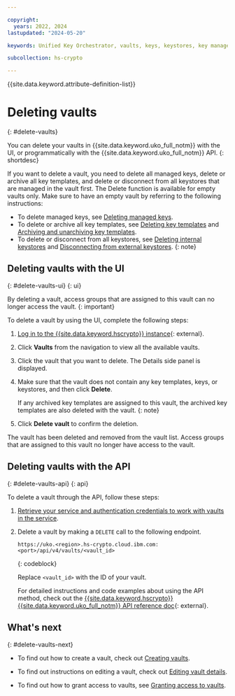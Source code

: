 ```yaml
---

copyright:
  years: 2022, 2024
lastupdated: "2024-05-20"

keywords: Unified Key Orchestrator, vaults, keys, keystores, key management, UKO

subcollection: hs-crypto

---
```


{{site.data.keyword.attribute-definition-list}}





# Deleting vaults
{: #delete-vaults}

You can delete your vaults in {{site.data.keyword.uko_full_notm}} with the UI, or programmatically with the {{site.data.keyword.uko_full_notm}} API.
{: shortdesc}

 
If you want to delete a vault, you need to delete all managed keys, delete or archive all key templates, and delete or disconnect from all keystores that are managed in the vault first. The Delete function is available for empty vaults only. Make sure to have an empty vault by referring to the following instructions:  
- To delete managed keys, see [Deleting managed keys](/docs/hs-crypto?topic=hs-crypto-delete-managed-keys&interface=ui).
- To delete or archive all key templates, see [Deleting key templates](/docs/hs-crypto?topic=hs-crypto-delete-template&interface=ui) and [Archiving and unarchiving key templates](/docs/hs-crypto?topic=hs-crypto-archive-template&interface=ui). 
- To delete or disconnect from all keystores, see [Deleting internal keystores](/docs/hs-crypto?topic=hs-crypto-delete-internal-keystores) and [Disconnecting from external keystores](/docs/hs-crypto?topic=hs-crypto-disconnect-external-keystores). 
{: note}


## Deleting vaults with the UI
{: #delete-vaults-ui}
{: ui}

 
By deleting a vault, access groups that are assigned to this vault can no longer access the vault.
{: important}

To delete a vault by using the UI, complete the following steps:

1. [Log in to the {{site.data.keyword.hscrypto}} instance](https://cloud.ibm.com/login){: external}.
2. Click **Vaults** from the navigation to view all the available vaults.
3. Click the vault that you want to delete. The Details side panel is displayed.
4. Make sure that the vault does not contain any key templates, keys, or keystores, and then click **Delete**.
    
     
    If any archived key templates are assigned to this vault, the archived key templates are also deleted with the vault. 
    {: note}
    
5. Click **Delete vault** to confirm the deletion.

The vault has been deleted and removed from the vault list. Access groups that are assigned to this vault no longer have access to the vault.


## Deleting vaults with the API
{: #delete-vaults-api}
{: api}

To delete a vault through the API, follow these steps:

1. [Retrieve your service and authentication credentials to work with vaults in the service](/docs/hs-crypto?topic=hs-crypto-set-up-uko-api).
   
2. Delete a vault by making a `DELETE` call to the following endpoint.

    ```
    https://uko.<region>.hs-crypto.cloud.ibm.com:<port>/api/v4/vaults/<vault_id>
    
    ```
    {: codeblock}

    Replace `<vault_id>` with the ID of your vault.

    For detailed instructions and code examples about using the API method, check out the [{{site.data.keyword.hscrypto}} {{site.data.keyword.uko_full_notm}} API reference doc](/apidocs/uko#delete-vault){: external}.



## What's next
{: #delete-vaults-next}

- To find out how to create a vault, check out [Creating vaults](/docs/hs-crypto?topic=hs-crypto-create-vaults).
  
- To find out instructions on editing a vault, check out [Editing vault details](/docs/hs-crypto?topic=hs-crypto-edit-vaults).
  
- To find out how to grant access to vaults, see [Granting access to vaults](/docs/hs-crypto?topic=hs-crypto-grant-access-vaults).

